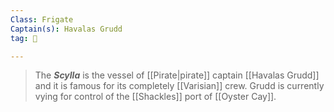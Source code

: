 ```yaml
---
Class: Frigate
Captain(s): Havalas Grudd
tag: 🚢

---
```


> The ***Scylla*** is the vessel of [[Pirate|pirate]] captain [[Havalas Grudd]] and it is famous for its completely [[Varisian]] crew. Grudd is currently vying for control of the [[Shackles]] port of [[Oyster Cay]].







